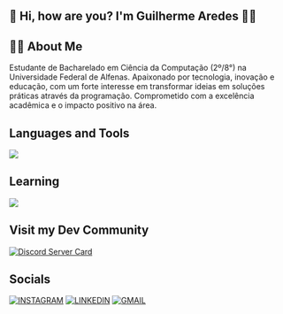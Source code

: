 ## 👋 Hi, how are you? I'm Guilherme Aredes 👨‍💻

## 🙋‍♂️ About Me
Estudante de Bacharelado em Ciência da Computação (2º/8°) na Universidade Federal de Alfenas. Apaixonado por tecnologia, inovação e educação, com um forte interesse em transformar ideias em soluções práticas através da programação. Comprometido com a excelência acadêmica e o impacto positivo na área.

## Languages and Tools
<img src="https://skillicons.dev/icons?i=c,cpp,github,vscode,git,javascript" />

## Learning

<img src="https://skillicons.dev/icons?i=python,java" />

## Visit my Dev Community

[![Discord Server Card](https://cardzera.audibert.dev/api/1112920281367973900?t={timestamp})](https://discord.gg/servidordosprogramadores)

## Socials
[![INSTAGRAM](https://skillicons.dev/icons?i=instagram)](https://www.instagram.com/aredesog_/)
[![LINKEDIN](https://go-skill-icons.vercel.app/api/icons?i=linkedin)](https://www.linkedin.com/in/guilhermearedesg/)
[![GMAIL](https://skillicons.dev/icons?i=gmail)](mailto:guiaredes19@gmail.com)

